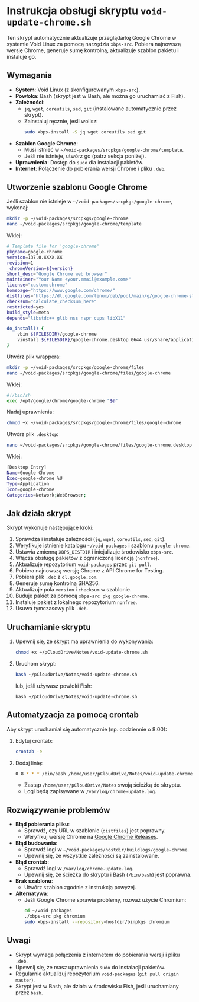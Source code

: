 # Instrukcja obsługi skryptu `void-update-chrome.sh`

Ten skrypt automatycznie aktualizuje przeglądarkę Google Chrome w systemie Void Linux za pomocą narzędzia `xbps-src`. Pobiera najnowszą wersję Chrome, generuje sumę kontrolną, aktualizuje szablon pakietu i instaluje go.

## Wymagania
- **System**: Void Linux (z skonfigurowanym `xbps-src`).
- **Powłoka**: Bash (skrypt jest w Bash, ale można go uruchamiać z Fish).
- **Zależności**:
  - `jq`, `wget`, `coreutils`, `sed`, `git` (instalowane automatycznie przez skrypt).
  - Zainstaluj ręcznie, jeśli wolisz:
    ```bash
    sudo xbps-install -S jq wget coreutils sed git
    ```
- **Szablon Google Chrome**:
  - Musi istnieć w `~/void-packages/srcpkgs/google-chrome/template`.
  - Jeśli nie istnieje, utwórz go (patrz sekcja poniżej).
- **Uprawnienia**: Dostęp do `sudo` dla instalacji pakietów.
- **Internet**: Połączenie do pobierania wersji Chrome i pliku `.deb`.

## Utworzenie szablonu Google Chrome
Jeśli szablon nie istnieje w `~/void-packages/srcpkgs/google-chrome`, wykonaj:
```bash
mkdir -p ~/void-packages/srcpkgs/google-chrome
nano ~/void-packages/srcpkgs/google-chrome/template
```
Wklej:
```bash
# Template file for 'google-chrome'
pkgname=google-chrome
version=137.0.XXXX.XX
revision=1
_chromeVersion=${version}
short_desc="Google Chrome web browser"
maintainer="Your Name <your.email@example.com>"
license="custom:chrome"
homepage="https://www.google.com/chrome/"
distfiles="https://dl.google.com/linux/deb/pool/main/g/google-chrome-stable/google-chrome-stable_${version}-1_amd64.deb"
checksum="calculate_checksum_here"
restricted=yes
build_style=meta
depends="libstdc++ glib nss nspr cups libX11"

do_install() {
    vbin ${FILESDIR}/google-chrome
    vinstall ${FILESDIR}/google-chrome.desktop 0644 usr/share/applications
}
```
Utwórz plik wrappera:
```bash
mkdir -p ~/void-packages/srcpkgs/google-chrome/files
nano ~/void-packages/srcpkgs/google-chrome/files/google-chrome
```
Wklej:
```bash
#!/bin/sh
exec /opt/google/chrome/google-chrome "$@"
```
Nadaj uprawnienia:
```bash
chmod +x ~/void-packages/srcpkgs/google-chrome/files/google-chrome
```
Utwórz plik `.desktop`:
```bash
nano ~/void-packages/srcpkgs/google-chrome/files/google-chrome.desktop
```
Wklej:
```bash
[Desktop Entry]
Name=Google Chrome
Exec=google-chrome %U
Type=Application
Icon=google-chrome
Categories=Network;WebBrowser;
```

## Jak działa skrypt
Skrypt wykonuje następujące kroki:
1. Sprawdza i instaluje zależności (`jq`, `wget`, `coreutils`, `sed`, `git`).
2. Weryfikuje istnienie katalogu `~/void-packages` i szablonu `google-chrome`.
3. Ustawia zmienną `XBPS_DISTDIR` i inicjalizuje środowisko `xbps-src`.
4. Włącza obsługę pakietów z ograniczoną licencją (`nonfree`).
5. Aktualizuje repozytorium `void-packages` przez `git pull`.
6. Pobiera najnowszą wersję Chrome z API Chrome for Testing.
7. Pobiera plik `.deb` z `dl.google.com`.
8. Generuje sumę kontrolną SHA256.
9. Aktualizuje pola `version` i `checksum` w szablonie.
10. Buduje pakiet za pomocą `xbps-src pkg google-chrome`.
11. Instaluje pakiet z lokalnego repozytorium `nonfree`.
12. Usuwa tymczasowy plik `.deb`.

## Uruchamianie skryptu
1. Upewnij się, że skrypt ma uprawnienia do wykonywania:
   ```bash
   chmod +x ~/pCloudDrive/Notes/void-update-chrome.sh
   ```
2. Uruchom skrypt:
   ```bash
   bash ~/pCloudDrive/Notes/void-update-chrome.sh
   ```
   lub, jeśli używasz powłoki Fish:
   ```fish
   bash ~/pCloudDrive/Notes/void-update-chrome.sh
   ```

## Automatyzacja za pomocą crontab
Aby skrypt uruchamiał się automatycznie (np. codziennie o 8:00):
1. Edytuj crontab:
   ```bash
   crontab -e
   ```
2. Dodaj linię:
   ```bash
   0 8 * * * /bin/bash /home/user/pCloudDrive/Notes/void-update-chrome.sh >> /var/log/chrome-update.log 2>&1
   ```
   - Zastąp `/home/user/pCloudDrive/Notes` swoją ścieżką do skryptu.
   - Logi będą zapisywane w `/var/log/chrome-update.log`.

## Rozwiązywanie problemów
- **Błąd pobierania pliku**:
  - Sprawdź, czy URL w szablonie (`distfiles`) jest poprawny.
  - Weryfikuj wersję Chrome na [Google Chrome Releases](https://chromereleases.googleblog.com/).
- **Błąd budowania**:
  - Sprawdź logi w `~/void-packages/hostdir/buildlogs/google-chrome`.
  - Upewnij się, że wszystkie zależności są zainstalowane.
- **Błąd crontab**:
  - Sprawdź logi w `/var/log/chrome-update.log`.
  - Upewnij się, że ścieżka do skryptu i Bash (`/bin/bash`) jest poprawna.
- **Brak szablonu**:
  - Utwórz szablon zgodnie z instrukcją powyżej.
- **Alternatywa**:
  - Jeśli Google Chrome sprawia problemy, rozważ użycie Chromium:
    ```bash
    cd ~/void-packages
    ./xbps-src pkg chromium
    sudo xbps-install --repository=hostdir/binpkgs chromium
    ```

## Uwagi
- Skrypt wymaga połączenia z internetem do pobierania wersji i pliku `.deb`.
- Upewnij się, że masz uprawnienia `sudo` do instalacji pakietów.
- Regularnie aktualizuj repozytorium `void-packages` (`git pull origin master`).
- Skrypt jest w Bash, ale działa w środowisku Fish, jeśli uruchamiany przez `bash`.
